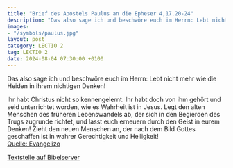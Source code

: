 ```yaml
---
title: "Brief des Apostels Paulus an die Epheser 4,17.20-24"
description: "Das also sage ich und beschwöre euch im Herrn: Lebt nicht mehr wie die Heiden in ihrem nichtigen Denken! Ihr habt Christus nicht so kennengelernt. Ihr habt doch von ihm gehört und seid unterrichtet worden, wie es Wahrheit ist in Jesus. Legt den alten Menschen des früheren Lebensw...."
images:
- "/symbols/paulus.jpg"
layout: post
category: LECTIO 2
tag: LECTIO 2
date: 2024-08-04 07:30:00 +0100
---
```

<!--more-->Das also sage ich und beschwöre euch im Herrn: Lebt nicht mehr wie die Heiden in ihrem nichtigen Denken!
Ihr habt Christus nicht so kennengelernt.
Ihr habt doch von ihm gehört und seid unterrichtet worden, wie es Wahrheit ist in Jesus.
Legt den alten Menschen des früheren Lebenswandels ab, der sich in den Begierden des Trugs zugrunde richtet,
und lasst euch erneuern durch den Geist in eurem Denken!
Zieht den neuen Menschen an, der nach dem Bild Gottes geschaffen ist in wahrer Gerechtigkeit und Heiligkeit!<br>
[Quelle: Evangelizo](https://evangeliumtagfuertag.org/DE/gospel)

[Textstelle auf Bibelserver](https://www.bibleserver.com/EU/Epheser4,17.20-24)
